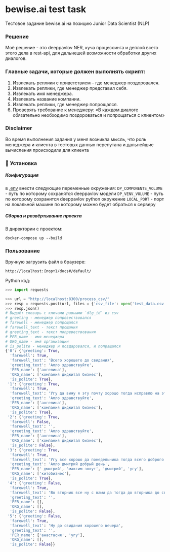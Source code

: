 # bewise.ai test task

Тестовое задание bewise.ai на позицию Junior Data Scientist (NLP)

### Решение

Моё решение - это deeppavlov NER, куча процессинга и деплой всего этого дела в rest-api, для дальнешей возможности обработки других диалогов.

### Главные задачи, которые должен выполнять скрипт:

1. Извлекать реплики с приветствием – где менеджер поздоровался.
2. Извлекать реплики, где менеджер представил себя.
3. Извлекать имя менеджера.
4. Извлекать название компании.
5. Извлекать реплики, где менеджер попрощался.
6. Проверять требование к менеджеру: «В каждом диалоге обязательно необходимо поздороваться и попрощаться с клиентом»

### Disclaimer

Во время выполнения задания у меня возникла мысль, что роль менеджера и клиента в тестовых данных перепутана и дальнейшие вычисления происходили для клиента

### 🔨 Установка

##### Конфигурация

в [.env](.env) внести следующие переменные окружения:
`DP_COMPONENTS_VOLUME` - путь по которому сохранятся deeppavlov модели
`DP_VENV_VOLUME` - путь по которому сохранится deeppavlov python окружение
`LOCAL_PORT` - порт на локальной машине по которому можно будет обраться к серверу

##### Сборка и развёртывание проекта

В директории с проектом:

```
docker-compose up --build
```

### Пользование

Вручную загрузить файл в браузере:

```
http://localhost:{порт}/docs#/default/
```

Python код:

```python
>>> import requests

>>> url = "http://localhost:8300/process_csv/"
>>> resp = requests.post(url, files = {'csv_file': open('test_data.csv', 'rb')})
>>> resp.json()
# Выдаёт словарь с ключами равными `dlg_id` из csv
# greeting - менеджер попревествовался
# farewell - менеджер попрощался
# farewell_text - текст прощания
# greeting_text - текст попревествования
# PER_name - имя менеджера
# ORG_name - имя организации 
# is_polite - менеджер и поздаровался, и попращался
{'0': {'greeting': True,
  'farewell': True,
  'farewell_text': 'Всего хорошего до свидания',
  'greeting_text': 'Алло здравствуйте',
  'PER_name': ['ангелина'],
  'ORG_name': ['компания диджитал бизнес'],
  'is_polite': True},
 '1': {'greeting': True,
  'farewell': True,
  'farewell_text': 'Угу да вижу я эту почту хорошо тогда исправлю на эту будем ждать ответа всего хорошего',
  'greeting_text': 'Алло здравствуйте',
  'PER_name': ['ангелина'],
  'ORG_name': ['компания диджитал бизнес'],
  'is_polite': True},
 '2': {'greeting': True,
  'farewell': False,
  'farewell_text': '',
  'greeting_text': 'Алло здравствуйте',
  'PER_name': ['ангелина'],
  'ORG_name': ['компания диджитал бизнес'],
  'is_polite': False},
 '3': {'greeting': True,
  'farewell': True,
  'farewell_text': 'Угу все хорошо да понедельника тогда всего доброго',
  'greeting_text': 'Алло дмитрий добрый день',
  'PER_name': [' дмитрий', 'максим зовут', 'дмитрий', 'угу'],
  'ORG_name': ['китобизнес'],
  'is_polite': True},
 '4': {'greeting': False,
  'farewell': True,
  'farewell_text': 'Во вторник все ну с вами да тогда до вторника до свидания',
  'greeting_text': '',
  'PER_name': [],
  'ORG_name': [],
  'is_polite': False},
 '5': {'greeting': False,
  'farewell': True,
  'farewell_text': 'Ну до свидания хорошего вечера',
  'greeting_text': '',
  'PER_name': ['анастасия', 'угу'],
  'ORG_name': [],
  'is_polite': False}}
```

